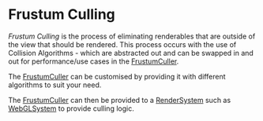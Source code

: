 # Frustum Culling

*Frustum Culling* is the process of eliminating renderables that are outside of
the view that should be rendered. This process occurs with the use of Collision
Algorithms - which are abstracted out and can be swapped in and out for
performance/use cases in the [FrustumCuller].  

The [FrustumCuller] can be customised by providing it with different algorithms
to suit your need.

The [FrustumCuller] can then be provided to a [RenderSystem] such as
[WebGLSystem] to provide culling logic.


[FrustumCuller]:../../reference/classes/frustumculler
[RenderSystem]:../../reference/classes/rendersystem
[WebGLSystem]:../../reference/classes/webglsystem